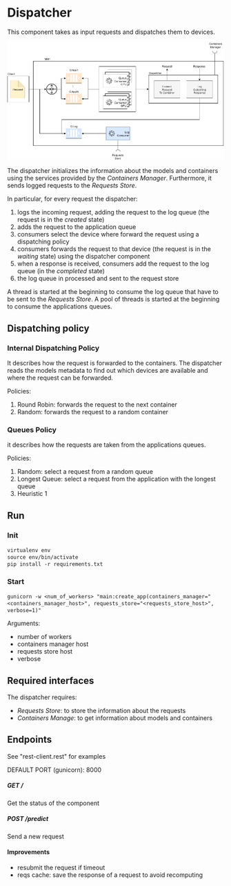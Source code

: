# Dispatcher
This component takes as input requests and dispatches them to devices.

<img src="../../doc/img/DispatcherView.png">

The dispatcher initializes the information about the models and containers using the services provided by the
*Containers Manager*. Furthermore, it sends logged requests to the *Requests Store*.

In particular, for every request the dispatcher:

1. logs the incoming request, adding the request to the log queue (the request is in the *created* state)
2. adds the request to the application queue
3. consumers select the device where forward the request using a dispatching policy
4. consumers forwards the request to that device (the request is in the *waiting* state) using the dispatcher component
5. when a response is received, consumers add the request to the log queue (in the *completed* state)
6. the log queue in processed and sent to the request store

A thread is started at the beginning to consume the log queue that have to be sent to the *Requests Store*.
A pool of threads is started at the beginning to consume the applications queues.

## Dispatching policy
### Internal Dispatching Policy
It describes how the request is forwarded to the containers.
The dispatcher reads the models metadata to find out which devices are available and where the request can be forwarded.

Policies:

1. Round Robin: forwards the request to the next container
2. Random: forwards the request to a random container

### Queues Policy
it describes how the requests are taken from the applications queues.

Policies:

1. Random: select a request from a random queue
2. Longest Queue: select a request from the application with the longest queue
3. Heuristic 1

## Run
### Init
```
virtualenv env
source env/bin/activate
pip install -r requirements.txt
```
### Start
```
gunicorn -w <num_of_workers> "main:create_app(containers_manager="<containers_manager_host>", requests_store="<requests_store_host>",
verbose=1)"
```

Arguments:

- number of workers
- containers manager host
- requests store host
- verbose

## Required interfaces
The dispatcher requires:

- *Requests Store*: to store the information about the requests
- *Containers Manage*: to get information about models and containers

## Endpoints
See "rest-client.rest" for examples 

DEFAULT PORT (gunicorn): 8000

##### GET /
Get the status of the component

##### POST /predict
Send a new request


#### Improvements
- resubmit the request if timeout
- reqs cache: save the response of a request to avoid recomputing